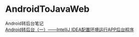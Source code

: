 # AndroidToJavaWeb
Android转后台笔记
<br>
[Android转后台（一）——IntelliJ IDEA配置环境运行APP后台程序](https://blog.csdn.net/dt235201314/article/details/78850036 "鼠标悬停显示")
<br>

